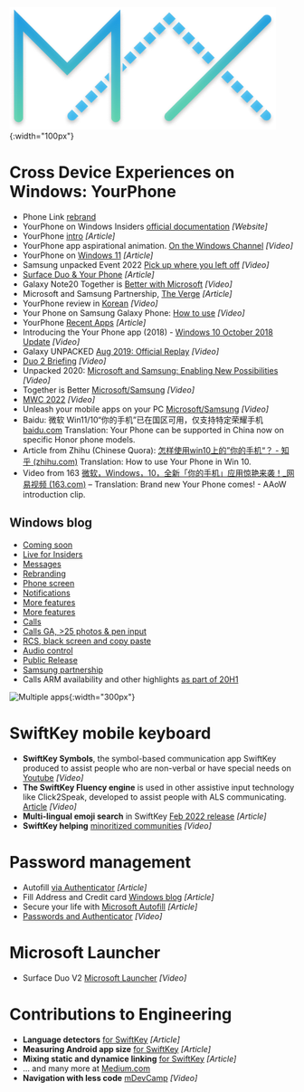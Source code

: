 ![image](/images/maxcolor.png){:width="100px"}

# Cross Device Experiences on Windows: YourPhone
- Phone Link [rebrand](https://blogs.windows.com/windowsexperience/2022/03/31/evolving-the-connection-between-your-phone-and-your-windows-pc/)
- YourPhone on Windows Insiders [official documentation](https://docs.microsoft.com/en-us/windows-insider/apps/your-phone) *[Website]*
- YourPhone [intro](https://www.makeuseof.com/microsoft-your-phone-app-guide/) *[Article]*
- YourPhone app aspirational animation. [On the Windows Channel](https://www.youtube.com/watch?v=tZrpoSUQCJ0) *[Video]*
- YourPhone on [Windows 11](https://www.pcmag.com/how-to/how-to-connect-your-android-phone-to-your-windows-11-pc)  *[Article]*
- Samsung unpacked Event 2022 [Pick up where you left off](https://www.youtube.com/watch?v=KpTBm_fg-Wk&t=3322s) *[Video]*
- [Surface Duo & Your Phone](https://www.onmsft.com/news/surface-duo-february-update-your-phone-android) *[Article]*
- Galaxy Note20 Together is [Better with Microsoft](https://www.youtube.com/watch?v=aG0ptWxeOaU) *[Video]*
- Microsoft and Samsung Partnership, [The Verge](https://www.theverge.com/2019/8/7/20756647/microsoft-samsung-android-apps-partnership-galaxy-note-10-unpacked-event) *[Article]*
- YourPhone review in [Korean](https://youtu.be/lkhPn1WELPY?t=444) *[Video]*
- Your Phone on Samsung Galaxy Phone: [How to use](https://www.youtube.com/watch?v=C_4FaNfzaUI) *[Video]*
- YourPhone [Recent Apps](https://www.gizmochina.com/2022/02/10/microsoft-your-phone-will-show-recent-apps-used-on-samsung-phone/) *[Article]*
- Introducing the Your Phone app (2018) - [Windows 10 October 2018 Update](https://www.youtube.com/watch?v=XO303V2bQsg&list=PLE-3JyUV3RoPO2coDrqT_TOa14fKo1Ql2&index=2) *[Video]*
- Galaxy UNPACKED [Aug 2019: Official Replay](https://www.youtube.com/watch?v=S65Y4INdyZk&t=2841s) *[Video]*
- [Duo 2 Briefing](https://youtu.be/R1CNwBzYqRs?t=1515) *[Video]*
- Unpacked 2020: [Microsoft and Samsung: Enabling New Possibilities](https://www.youtube.com/watch?v=5fRQgY3d6Aw&list=PLE-3JyUV3RoPO2coDrqT_TOa14fKo1Ql2&index=6) *[Video]*
- Together is Better [Microsoft/Samsung](https://youtu.be/aG0ptWxeOaU) *[Video]*
- [MWC 2022](https://youtu.be/8XEMwpsFCyU?t=908) *[Video]*
- Unleash your mobile apps on your PC [Microsoft/Samsung](https://youtu.be/8XEMwpsFCyU?t=1402) *[Video]*
- Baidu: 微软 Win11/10“你的手机”已在国区可用，仅支持特定荣耀手机 [baidu.com](https://baijiahao.baidu.com/s?id=1723274300332311058&wfr=spider&for=pc) Translation: Your Phone can be supported in China now on specific Honor phone models.
- Article from Zhihu (Chinese Quora): [怎样使用win10上的”你的手机“？ - 知乎 (zhihu.com)](https://www.zhihu.com/question/388840508) Translation: How to use Your Phone in Win 10. 
- Video from 163 [微软，Windows，10，全新「你的手机」应用惊艳来袭！_网易视频 (163.com)](https://3g.163.com/v/video/VX0T2MV9I.html)  – Translation: Brand new Your Phone comes! - AAoW introduction clip. 


## Windows blog
- [Coming soon](https://blogs.windows.com/windowsexperience/2018/07/31/announcing-windows-10-insider-preview-build-17728/#MHJ0wwCrhTEbQCcE.97)
- [Live for Insiders](https://blogs.windows.com/windowsexperience/2018/08/03/announcing-windows-10-insider-preview-build-17730/#OBAtMxXZHjuWczYF.97)
- [Messages](https://blogs.windows.com/windowsexperience/2018/09/07/announcing-windows-10-insider-preview-build-17755/#kpx4eSeSfYo6vVl3.97)
- [Rebranding](https://blogs.windows.com/windowsexperience/2018/09/12/announcing-windows-10-insider-preview-build-18237/#25BTIPRfReEWdRvo.97)
- [Phone screen](https://blogs.windows.com/windowsexperience/2019/03/12/announcing-windows-10-insider-preview-build-18356/#4dpEIs4XQAVz023G.97)
- [Notifications](https://blogs.windows.com/windowsexperience/2019/04/26/announcing-windows-10-insider-preview-build-18885/#Uki7ctW24PgY6FL6.97)
- [More features](https://blogs.windows.com/windowsexperience/2019/07/03/announcing-windows-10-insider-preview-build-18932/#pLZBogZj9aW5K5Z1.97)
- [More features](https://blogs.windows.com/windowsexperience/2019/10/03/announcing-windows-10-insider-preview-build-18995/#1YmpkdfMHFFKTqll.97)
- [Calls](https://blogs.windows.com/windowsexperience/2019/10/08/announcing-windows-10-insider-preview-build-18999/#M7hOFwz1Bqyu1p28.97)
- [Calls GA, >25 photos & pen input](https://aka.ms/WIP19536)
- [RCS, black screen and copy paste](https://blogs.windows.com/windowsexperience/2020/03/12/announcing-windows-10-insider-preview-build-19582/)
- [Audio control](https://blogs.windows.com/windowsexperience/2020/04/29/announcing-windows-10-insider-preview-build-19619/)
- [Public Release](https://blogs.windows.com/windowsexperience/2018/10/02/find-out-whats-new-in-windows-and-office-in-october/#ajoxFKY8RLoWxFof.97)
- [Samsung partnership](https://blogs.windows.com/windowsexperience/2019/08/07/microsoft-and-samsung-partner-to-empower-you-to-achieve-more/#mKWBG9VQO4U6xbf6.97)
- Calls ARM availability and other highlights [as part of 20H1](https://blogs.windows.com/windowsexperience/2020/05/27/whats-new-in-the-windows-10-may-2020-update/)

![Multiple apps](https://docs.microsoft.com/en-us/windows-insider/apps/images/20185.gif){:width="300px"}

# SwiftKey mobile keyboard
- **SwiftKey Symbols**, the symbol-based communication app SwiftKey produced to assist people who are non-verbal or have special needs on [Youtube](https://www.youtube.com/watch?v=tV7A5sjP0GY) *[Video]*
- **The SwiftKey Fluency engine** is used in other assistive input technology like Click2Speak, developed to assist people with ALS communicating. [Article](https://www.click2speak.net/our-story/) *[Video]*
- **Multi-lingual emoji search** in SwiftKey [Feb 2022 release](https://windowsreport.com/wiftkey-multilingual-emoji-search/) *[Article]*
- **SwiftKey helping** [minoritized communities](https://www.youtube.com/watch?v=tdcBFnXoK80) *[Video]*

# Password management
- Autofill [via Authenticator](https://www.theverge.com/2020/12/16/22178026/microsoft-authenticator-autofill-feature-password-manager) *[Article]*
- Fill Address and Credit card [Windows blog](https://blogs.windows.com/windowsexperience/2021/10/18/save-time-by-automatically-filling-your-addresses-and-credit-cards-with-microsoft-autofill/) *[Article]*
- Secure your life with [Microsoft Autofill](https://blogs.windows.com/windowsexperience/2021/02/05/simplify-and-secure-your-life-with-microsofts-autofill-solution-for-passwords/) *[Article]*
- [Passwords and Authenticator](https://www.youtube.com/watch?v=KfUsAF-hq4Q&t=155s) *[Video]*

# Microsoft Launcher
- Surface Duo V2 [Microsoft Launcher](https://www.youtube.com/watch?v=QYF6LaLcq90&t=4s) *[Video]*

# Contributions to Engineering
- **Language detectors** [for SwiftKey](https://medium.com/microsoft-mobile-engineering/a-non-inclusive-language-detector-lint-rule-for-swiftkey-c94ac63669d6) *[Article]*
- **Measuring Android app size** [for SwiftKey](https://medium.com/microsoft-mobile-engineering/measuring-android-app-size-in-ci-c6f886b88a3) *[Article]*
- **Mixing static and dynamice linking** [for SwiftKey](https://medium.com/microsoft-mobile-engineering/mixing-static-and-dynamic-linking-in-cocoapods-83b6d4252c59) *[Article]*
- ... and many more at [Medium.com](https://medium.com/microsoft-mobile-engineering) 
- **Navigation with less code** [mDevCamp](https://www.youtube.com/watch?v=rwUq0OGF-G4) *[Video]*

